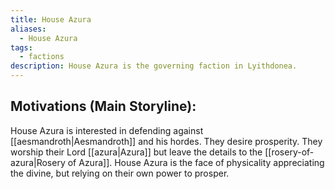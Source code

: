 ```yaml
---
title: House Azura
aliases:
  - House Azura
tags:
  - factions
description: House Azura is the governing faction in Lyithdonea.
---
```

## Motivations (Main Storyline):
House Azura is interested in defending against [[aesmandroth|Aesmandroth]] and his hordes. They desire prosperity. They worship their Lord [[azura|Azura]] but leave the details to the [[rosery-of-azura|Rosery of Azura]]. House Azura is the face of physicality appreciating the divine, but relying on their own power to prosper.
